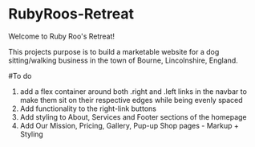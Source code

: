 # RubyRoos-Retreat

Welcome to Ruby Roo's Retreat!

This projects purpose is to build a marketable website for a dog sitting/walking business in the town of Bourne, Lincolnshire, England.


#To do
1. add a flex container around both .right and .left links in the navbar to make them sit on their respective edges while being evenly spaced
2. Add functionality to the right-link buttons
3. Add styling to About, Services and Footer sections of the homepage
4. Add Our Mission, Pricing, Gallery, Pup-up Shop pages - Markup + Styling 
